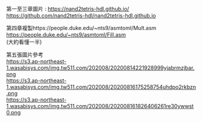 第一至三章圖片 : https://nand2tetris-hdl.github.io/  
                 https://github.com/nand2tetris-hdl/nand2tetris-hdl.github.io  

第四章複製https://people.duke.edu/~nts9/asmtoml/Mult.asm  
          https://people.duke.edu/~nts9/asmtoml/Fill.asm  
          (大約看懂一半)  

第五張圖片參考  
https://s3.ap-northeast-1.wasabisys.com/img.tw511.com/202008/20200814221928999yjabrmzjbar.png  
https://s3.ap-northeast-1.wasabisys.com/img.tw511.com/202008/20200816175258754uhdpo2rkbzn.png  
https://s3.ap-northeast-1.wasabisys.com/img.tw511.com/202008/202008161826406261re30ywwst0.png  